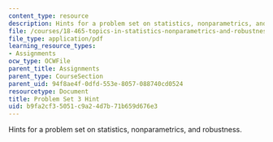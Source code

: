 ```yaml
---
content_type: resource
description: Hints for a problem set on statistics, nonparametrics, and robustness.
file: /courses/18-465-topics-in-statistics-nonparametrics-and-robustness-spring-2005/b9fa2cf35051c9a24d7b71b659d676e3_hintps3.pdf
file_type: application/pdf
learning_resource_types:
- Assignments
ocw_type: OCWFile
parent_title: Assignments
parent_type: CourseSection
parent_uid: 94f8ae4f-0dfd-553e-8057-088740cd0524
resourcetype: Document
title: Problem Set 3 Hint
uid: b9fa2cf3-5051-c9a2-4d7b-71b659d676e3
---
```

Hints for a problem set on statistics, nonparametrics, and robustness.

